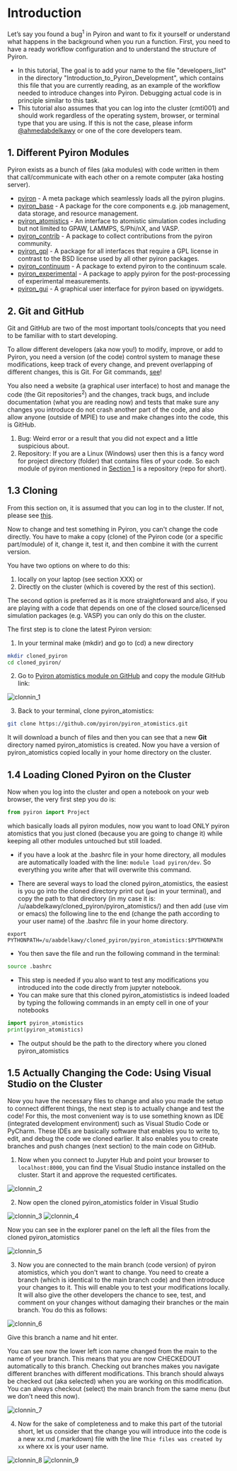 # Introduction
Let’s say you found a bug<sup>1</sup> in Pyiron and want to fix it yourself or understand what happens in the background when you run a function. First, you need to have a ready workflow configuration and to understand the structure of Pyiron.

- In this tutorial, The goal is to add your name to the file "developers_list" in the directory "Introduction_to_Pyiron_Development", which contains this file that you are currently reading, as an example of the workflow needed to introduce changes into Pyiron. Debugging actual code is in principle similar to this task.
- This tutorial also assumes that you can log into the cluster (cmti001) and should work regardless of the operating system, browser, or terminal type that you are using. If this is not the case, please inform [@ahmedabdelkawy](https://github.com/ahmedabdelkawy) or one of the core developers team.

## 1. Different Pyiron Modules <a id='1.1'></a>

Pyiron exists as a bunch of files (aka modules) with code written in them that call/communicate with each other on a remote computer (aka hosting server).

* [pyiron](https://github.com/pyiron/pyiron) - A meta package which seamlessly loads all the pyiron plugins. 
* [pyiron_base](https://github.com/pyiron/pyiron_base) - A package for the core components e.g. job management, data storage, and resource management. 
* [pyiron_atomistics](https://github.com/pyiron/pyiron_atomistics) - An interface to atomistic simulation codes including but not limited to GPAW, LAMMPS, S/Phi/nX, and VASP. 
* [pyiron_contrib](https://github.com/pyiron/pyiron_contrib) - A package to collect contributions from the pyiron community.
* [pyiron_gpl](https://github.com/pyiron/pyiron_gpl) - A package for all interfaces that require a GPL license in contrast to the BSD license used by all other pyiron packages. 
* [pyiron_continuum](https://github.com/pyiron/pyiron_continuum) - A package to extend pyiron to the continuum scale. 
* [pyiron_experimental](https://github.com/pyiron/pyiron_experimental) - A package to apply pyiron for the post-processing of experimental measurements. 
* [pyiron_gui](https://github.com/pyiron/pyiron_gui) - A graphical user interface for pyiron based on ipywidgets. 

## 2. Git and GitHub
Git and GitHub are two of the most important tools/concepts that you need to be familiar with to start developing.

To allow different developers (aka now you!) to modify, improve, or add to Pyiron, you need a version (of the code) control system to manage these modifications, keep track of every change, and prevent overlapping of different changes, this is Git. For Git commands, [see](https://gitlab.mpcdf.mpg.de/eisenforschung/cm/documentation/-/blob/master/Git.md)!

You also need a website (a graphical user interface) to host and manage the code (the Git repositories<sup>2</sup>) and the changes, track bugs, and include documentation (what you are reading now) and tests that make sure any changes you introduce do not crash another part of the code, and also allow anyone (outside of MPIE) to use and make changes into the code, this is GitHub. 

1. Bug: Weird error or a result that you did not expect and a little suspicious about.
2. Repository: If you are a Linux (Windows) user then this is a fancy word for project directory (folder) that contains files of your code. So each module of pyiron mentioned in [Section 1](#1.1)    is a repository (repo for short). 

## 1.3 Cloning 

From this section on, it is assumed that you can log in to the cluster. If not, please see [this](https://gitlab.mpcdf.mpg.de/eisenforschung/cm/documentation/-/blob/master/Cluster.md).

Now to change and test something in Pyiron, you can't change the code directly. You have to make a copy (clone) of the Pyiron code (or a specific part/module) of it, change it, test it, and then combine it with the current version.  

You have two options on where to do this: 
1. locally on your laptop (see section XXX) or
2. Directly on the cluster (which is covered by the rest of this section). 

The second option is preferred as it is more straightforward and also, if you are playing with a code that depends on one of the closed source/licensed simulation packages (e.g. VASP) you can only do this on the cluster.

The first step is to clone the latest Pyiron version:
1. In your terminal make (mkdir) and go to (cd) a new directory
```bash
mkdir cloned_pyiron
cd cloned_pyiron/
```
2. Go to [Pyiron atomistics module on GitHub](https://github.com/pyiron/pyiron_atomistics) and copy the module GitHub link:

![clonnin_1](https://github.com/pyiron/pyiron_developer_tutorial/assets/62240737/20ad04a1-279d-45e0-b9ab-398ae62730a0)

3. Back to your terminal, clone pyiron_atomistics:
```bash
git clone https://github.com/pyiron/pyiron_atomistics.git
```
It will download a bunch of files and then you can see that a new **Git** directory named pyiron_atomistics is created. Now you have a version of pyiron_atomistics copied locally in your home directory on the cluster.

## 1.4 Loading Cloned Pyiron on the Cluster

Now when you log into the cluster and open a notebook on your web browser, the very first step you do is: 
```python
from pyiron import Project
```
which basically loads all pyiron modules, now you want to load ONLY pyiron atomistics that you just cloned (because you are going to change it) while keeping all other modules untouched but still loaded.

- if you have a look at the .bashrc file in your home directory, all modules are automatically loaded with the line: ```module load pyiron/dev```. So everything you write after that will overwrite this command.

- There are several ways to load the cloned pyiron_atomistics, the easiest is you go into the cloned directory print out (```pwd``` in your terminal), and copy the path to that directory (in my case it is: /u/aabdelkawy/cloned_pyiron/pyiron_atomistics/) and then add (use vim or emacs) the following line to the end (change the path according to your user name) of the .bashrc file in your home directory. 
```
export PYTHONPATH=/u/aabdelkawy/cloned_pyiron/pyiron_atomistics:$PYTHONPATH
```
- You then save the file and run the following command in the terminal:
```bash
source .bashrc
```
- This step is needed if you also want to test any modifications you introduced into the code directly from jupyter notebook.
- You can make sure that this cloned pyiron_atomististics is indeed loaded by typing the following commands in an empty cell in one of your notebooks
```python
import pyiron_atomistics
print(pyiron_atomistics)
```
- The output should be the path to the directory where you cloned pyiron_atomistics

## 1.5 Actually Changing the Code: Using Visual Studio on the Cluster
Now you have the necessary files to change and also you made the setup to connect different things, the next step is to actually change and test the code!
For this, the most convenient way is to use something known as IDE (integrated development environment) such as Visual Studio Code or PyCharm. These IDEs are basically software that enables you to write to, edit, and debug the code we cloned earlier. It also enables you to create branches and push changes (next section) to the main code on GitHub.

1. Now when you connect to Jupyter Hub and point your browser to ```localhost:8000```, you can find the Visual Studio instance installed on the cluster. Start it and approve the requested certificates.

![clonnin_2](https://github.com/pyiron/pyiron_developer_tutorial/assets/62240737/9b1b174d-d752-421d-b20f-d85f1d79d9a0)

2. Now open the cloned pyiron_atomistics folder in Visual Studio

![clonnin_3](https://github.com/pyiron/pyiron_developer_tutorial/assets/62240737/aab3b36c-76ab-4214-9a16-82c0b2ac2648)
![clonnin_4](https://github.com/pyiron/pyiron_developer_tutorial/assets/62240737/7cf2cdca-c644-406e-bfa8-a2ca14f51466)

Now you can see in the explorer panel on the left all the files from the cloned pyiron_atomistics

![clonnin_5](https://github.com/pyiron/pyiron_developer_tutorial/assets/62240737/8859a0d7-e9f1-40ec-bce6-5ed114826c0d)

3. Now you are connected to the main branch (code version) of pyiron atomistics, which you don't want to change. You need to create a branch (which is identical to the main branch code) and then introduce your changes to it. This will enable you to test your modifications locally. It will also give the other developers the chance to see, test, and comment on your changes without damaging their branches or the main branch. You do this as follows:

![clonnin_6](https://github.com/pyiron/pyiron_developer_tutorial/assets/62240737/5a64f6a1-59db-47d6-92af-086b825e7f12)

Give this branch a name and hit enter. 

You can see now the lower left icon name changed from the main to the name of your branch. This means that you are now CHECKEDOUT automatically to this branch. Checking out branches makes you navigate different branches with different modifications. This branch should always be checked out (aka selected) when you are working on this modification. You can always checkout (select) the main branch from the same menu (but we don't need this now).

![clonnin_7](https://github.com/pyiron/pyiron_developer_tutorial/assets/62240737/099a5c50-a734-4448-a80e-ff1ca88a8d0f)

4. Now for the sake of completeness and to make this part of the tutorial short, let us consider that the change you will introduce into the code is a new xx.md (.markdown) file with the line ```Thie files was created by xx``` where xx is your user name.

![clonnin_8](https://github.com/pyiron/pyiron_developer_tutorial/assets/62240737/0815c44a-ec85-42d8-9995-70ba0987abcd)
![clonnin_9](https://github.com/pyiron/pyiron_developer_tutorial/assets/62240737/87894d5f-7262-4388-a5d4-860dafceea04)

